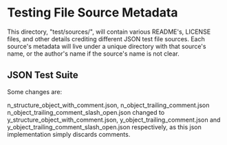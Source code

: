 # Testing File Source Metadata

This directory, "test/sources/", will contain various README's, LICENSE files, 
and other details crediting different JSON test file sources. Each source's
metadata will live under a unique directory with that source's name,
or the author's name if the source's name is not clear.

## JSON Test Suite

Some changes are:

n_structure_object_with_comment.json, n_object_trailing_comment.json
n_object_trailing_comment_slash_open.json changed to 
y_structure_object_with_comment.json, y_object_trailing_comment.json and
y_object_trailing_comment_slash_open.json respectively, as this
json implementation simply discards comments.


